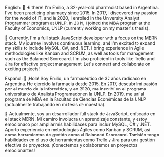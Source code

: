English:
👋 Hi there! I'm Emilio, a 32-year-old pharmacist based in Argentina. I've been practicing pharmacy since 2015. In 2017, I discovered my passion for the world of IT, and in 2020, I enrolled in the University Analyst Programmer program at UNLP. In 2019, I joined the MBA program at the Faculty of Economics, UNLP (currently working on my master's thesis).

🚀 Currently, I'm a full stack JavaScript developer with a focus on the MERN stack. My journey involves continuous learning, and I'm excited to expand my skills to include MySQL, C#, and .NET. I bring experience in Agile methodologies like Kanban and SCRUM, as well as tools for management such as the Balanced Scorecard. I'm also proficient in tools like Trello and Jira for effective project management. Let's connect and collaborate on exciting projects!

Español:
👋 ¡Hola! Soy Emilio, un farmacéutico de 32 años radicado en Argentina. He ejercido la farmacia desde 2015. En 2017, descubrí mi pasión por el mundo de la informática, y en 2020, me inscribí en el programa universitario de Analista Programador en la UNLP. En 2019, me uní al programa de MBA en la Facultad de Ciencias Económicas de la UNLP (actualmente trabajando en mi tesis de maestría).

🚀 Actualmente, soy un desarrollador full stack de JavaScript, enfocado en el stack MERN. Mi camino involucra un aprendizaje constante, y estoy emocionado por ampliar mis habilidades para incluir MySQL, C# y .NET. Aporto experiencia en metodologías Ágiles como Kanban y SCRUM, así como herramientas de gestión como el Balanced Scorecard. También tengo habilidades en el uso de herramientas como Trello y Jira para una gestión efectiva de proyectos. ¡Conectemos y colaboremos en proyectos emocionantes!
